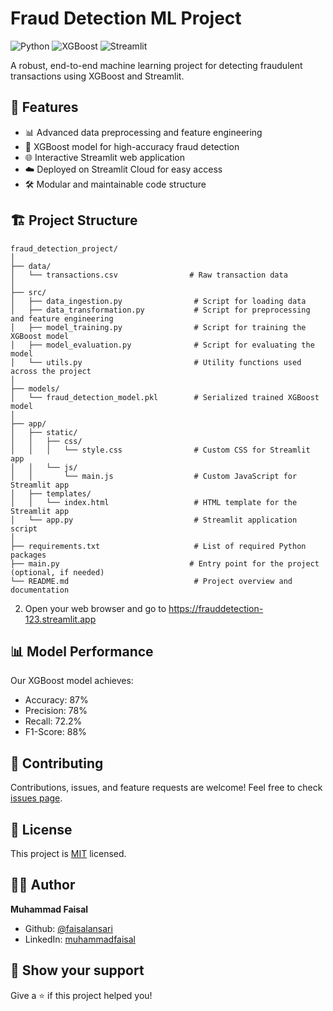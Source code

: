 # Fraud Detection ML Project

![Python](https://img.shields.io/badge/Python-3.7%2B-blue)
![XGBoost](https://img.shields.io/badge/XGBoost-Latest-green)
![Streamlit](https://img.shields.io/badge/Streamlit-Latest-red)

A robust, end-to-end machine learning project for detecting fraudulent transactions using XGBoost and Streamlit.

## 🚀 Features

- 📊 Advanced data preprocessing and feature engineering
- 🤖 XGBoost model for high-accuracy fraud detection
- 🌐 Interactive Streamlit web application
- ☁️ Deployed on Streamlit Cloud for easy access
- 🛠 Modular and maintainable code structure



## 🏗 Project Structure

```plaintext
fraud_detection_project/
│
├── data/
│   └── transactions.csv                # Raw transaction data
│
├── src/
│   ├── data_ingestion.py                # Script for loading data
│   ├── data_transformation.py           # Script for preprocessing and feature engineering
│   ├── model_training.py                # Script for training the XGBoost model
│   ├── model_evaluation.py              # Script for evaluating the model
│   └── utils.py                         # Utility functions used across the project
│
├── models/
│   └── fraud_detection_model.pkl        # Serialized trained XGBoost model
│
├── app/
│   ├── static/
│   │   ├── css/
│   │   │   └── style.css                # Custom CSS for Streamlit app
│   │   └── js/
│   │       └── main.js                  # Custom JavaScript for Streamlit app
│   ├── templates/
│   │   └── index.html                   # HTML template for the Streamlit app
│   └── app.py                           # Streamlit application script
│
├── requirements.txt                     # List of required Python packages
├── main.py                             # Entry point for the project (optional, if needed)
└── README.md                            # Project overview and documentation

```
2. Open your web browser and go to https://frauddetection-123.streamlit.app

## 📊 Model Performance

Our XGBoost model achieves:
- Accuracy: 87%
- Precision: 78%
- Recall: 72.2%
- F1-Score: 88%

## 🤝 Contributing

Contributions, issues, and feature requests are welcome! Feel free to check [issues page](https://github.com/yourusername/fraud-detection-project/issues).

## 📝 License

This project is [MIT](https://choosealicense.com/licenses/mit/) licensed.

## 🙋‍♂️ Author

**Muhammad Faisal**

- Github: [@faisalansari](https://github.com/ansarifaisal12/)
- LinkedIn: [muhammadfaisal](https://www.linkedin.com/in/muhammadfaisal12/)

## 🌟 Show your support

Give a ⭐️ if this project helped you!
  
